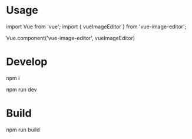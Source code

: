 # Usage

import Vue from 'vue';
import { vueImageEditor } from 'vue-image-editor';

Vue.component('vue-image-editor', vueImageEditor)

# Develop

npm i

npm run dev

# Build
npm run build